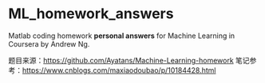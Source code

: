 # ML_homework_answers
Matlab coding homework **personal answers** for Machine Learning in Coursera by Andrew Ng.

题目来源：https://github.com/Ayatans/Machine-Learning-homework
笔记参考：https://www.cnblogs.com/maxiaodoubao/p/10184428.html
